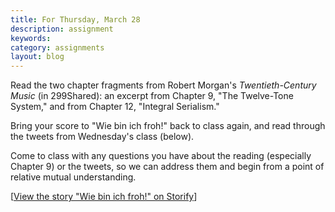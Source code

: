 ```yaml
---
title: For Thursday, March 28
description: assignment
keywords: 
category: assignments
layout: blog
---
```


Read the two chapter fragments from Robert Morgan's *Twentieth-Century Music* (in 299Shared): an excerpt from Chapter 9, "The Twelve-Tone System," and from Chapter 12, "Integral Serialism."

Bring your score to "Wie bin ich froh!" back to class again, and read through the tweets from Wednesday's class (below).

Come to class with any questions you have about the reading (especially Chapter 9) or the tweets, so we can address them and begin from a point of relative mutual understanding.

<script src="//storify.com/krisshaffer/wie-bin-ich-froh.js"></script><noscript>[<a href="//storify.com/krisshaffer/wie-bin-ich-froh" target="_blank">View the story "Wie bin ich froh!" on Storify</a>]</noscript>